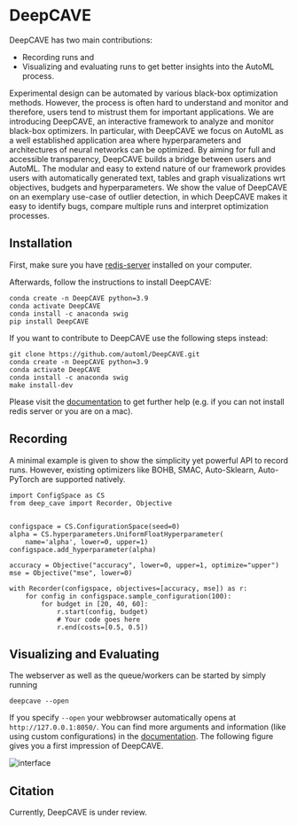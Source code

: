 # DeepCAVE

DeepCAVE has two main contributions:
- Recording runs and
- Visualizing and evaluating runs to get better insights into the AutoML process.


Experimental design can be automated by various black-box optimization methods.
However, the process is often hard to understand and monitor and therefore, users tend to mistrust
them for important applications. We are introducing DeepCAVE, an interactive framework to analyze
and monitor black-box optimizers. In particular, with DeepCAVE we focus on AutoML as a well
established application area where hyperparameters and architectures of neural networks can be
optimized. By aiming for full and accessible transparency, DeepCAVE builds a bridge between users
and AutoML. The modular and easy to extend nature of our framework provides users with automatically
generated text, tables and graph visualizations wrt objectives, budgets and hyperparameters.
We show the value of DeepCAVE on an exemplary use-case of outlier detection, in which DeepCAVE makes
it easy to identify bugs, compare multiple runs and interpret optimization processes.


## Installation

First, make sure you have [redis-server](https://flaviocopes.com/redis-installation/) installed on
your computer.

Afterwards, follow the instructions to install DeepCAVE:
```
conda create -n DeepCAVE python=3.9
conda activate DeepCAVE
conda install -c anaconda swig
pip install DeepCAVE
```

If you want to contribute to DeepCAVE use the following steps instead:
```
git clone https://github.com/automl/DeepCAVE.git
conda create -n DeepCAVE python=3.9
conda activate DeepCAVE
conda install -c anaconda swig
make install-dev
```

Please visit the [documentation](https://automl.github.io/DeepCAVE/main/installation.html) to get
further help (e.g. if you can not install redis server or you are on a mac).


## Recording

A minimal example is given to show the simplicity yet powerful API to record runs.
However, existing optimizers like BOHB, SMAC, Auto-Sklearn, Auto-PyTorch are supported natively.

```
import ConfigSpace as CS
from deep_cave import Recorder, Objective


configspace = CS.ConfigurationSpace(seed=0)
alpha = CS.hyperparameters.UniformFloatHyperparameter(
    name='alpha', lower=0, upper=1)
configspace.add_hyperparameter(alpha)

accuracy = Objective("accuracy", lower=0, upper=1, optimize="upper")
mse = Objective("mse", lower=0)

with Recorder(configspace, objectives=[accuracy, mse]) as r:
    for config in configspace.sample_configuration(100):
        for budget in [20, 40, 60]:
            r.start(config, budget)
            # Your code goes here
            r.end(costs=[0.5, 0.5])
```


## Visualizing and Evaluating

The webserver as well as the queue/workers can be started by simply running
```
deepcave --open
```

If you specify `--open` your webbrowser automatically opens at `http://127.0.0.1:8050/`.
You can find more arguments and information (like using custom configurations) in the
[documentation](https://automl.github.io/DeepCAVE/main/getting_started.html).
The following figure gives you a first impression of DeepCAVE. 

![interface](docs/images/plugins/footprint.png)


## Citation

Currently, DeepCAVE is under review.